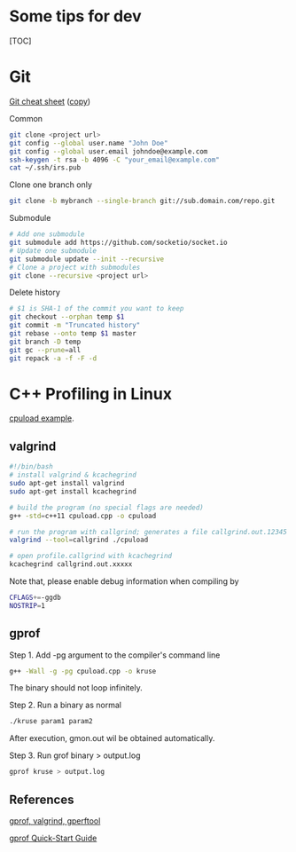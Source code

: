 # Some tips for dev

[TOC]

# Git

[Git cheat sheet](https://services.github.com/on-demand/downloads/github-git-cheat-sheet.pdf) ([copy](../cheatsheet/gitcheatsheet.pdf))

Common

```bash
git clone <project url>
git config --global user.name "John Doe"
git config --global user.email johndoe@example.com
ssh-keygen -t rsa -b 4096 -C "your_email@example.com"
cat ~/.ssh/irs.pub
```



Clone one branch only

```bash
git clone -b mybranch --single-branch git://sub.domain.com/repo.git
```

Submodule

```bash
# Add one submodule
git submodule add https://github.com/socketio/socket.io 
# Update one submodule 
git submodule update --init --recursive
# Clone a project with submodules
git clone --recursive <project url>
```

Delete history

```bash
# $1 is SHA-1 of the commit you want to keep
git checkout --orphan temp $1 
git commit -m "Truncated history" 
git rebase --onto temp $1 master 
git branch -D temp
git gc --prune=all
git repack -a -f -F -d
```





# C++ Profiling in Linux

[cpuload example](https://github.com/gklingler/cpuProfilingDemo/blob/master/cpuload.cpp).

## valgrind

```bash
#!/bin/bash
# install valgrind & kcachegrind
sudo apt-get install valgrind
sudo apt-get install kcachegrind

# build the program (no special flags are needed)
g++ -std=c++11 cpuload.cpp -o cpuload

# run the program with callgrind; generates a file callgrind.out.12345 that can be viewed with kcachegrind
valgrind --tool=callgrind ./cpuload

# open profile.callgrind with kcachegrind
kcachegrind callgrind.out.xxxxx
```

Note that, please enable debug information when compiling by

```bash
CFLAGS+=-ggdb
NOSTRIP=1
```

  

## gprof

Step 1. Add -pg argument to the compiler's command line

```bash
g++ -Wall -g -pg cpuload.cpp -o kruse
```

The binary should not loop infinitely. 

Step 2. Run a binary as normal

```bash
./kruse param1 param2
```

After execution, gmon.out wil be obtained automatically.

Step 3. Run grof binary > output.log

```bash
gprof kruse > output.log
```

 

## References

[gprof, valgrind, gperftool](http://gernotklingler.com/blog/gprof-valgrind-gperftools-evaluation-tools-application-level-cpu-profiling-linux/)

[gprof Quick-Start Guide](https://web.eecs.umich.edu/~sugih/pointers/gprof_quick.html)

